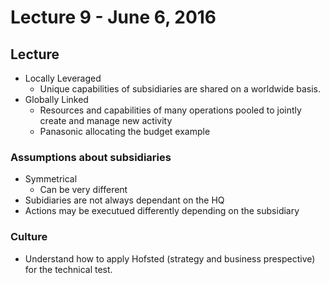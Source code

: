 # Lecture 9 - June 6, 2016

## Lecture

- Locally Leveraged
  - Unique capabilities of subsidiaries are shared on a worldwide basis.
- Globally Linked
  - Resources and capabilities of many operations pooled to jointly create and manage new activity
  - Panasonic allocating the budget example

### Assumptions about subsidiaries
- Symmetrical
  - Can be very different
- Subidiaries are not always dependant on the HQ
- Actions may be executued differently depending on the subsidiary

### Culture
- Understand how to apply Hofsted (strategy and business prespective) for the technical test.
